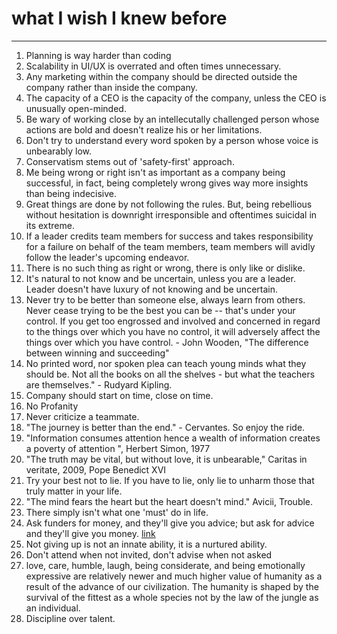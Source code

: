 # what I wish I knew before

--- 

1. Planning is way harder than coding
2. Scalability in UI/UX is overrated and often times unnecessary. 
3. Any marketing within the company should be directed outside the company rather than inside the company.
4. The capacity of a CEO is the capacity of the company, unless the CEO is unusually open-minded. 
5. Be wary of working close by an intellecutally challenged person whose actions are bold and doesn't realize his or her limitations.
6. Don't try to understand every word spoken by a person whose voice is unbearably low. 
7. Conservatism stems out of 'safety-first' approach.
8. Me being wrong or right isn't as important as a company being successful, in fact, being completely wrong gives way more insights than being indecisive.
9. Great things are done by not following the rules. But, being rebellious without hesitation is downright irresponsible and oftentimes suicidal in its extreme. 
10. If a leader credits team members for success and takes responsibility for a failure on behalf of the team members, team members will avidly follow the leader's upcoming endeavor.
11. There is no such thing as right or wrong, there is only like or dislike. 
12. It's natural to not know and be uncertain, unless you are a leader. Leader doesn't have luxury of not knowing and be uncertain.
13. Never try to be better than someone else, always learn from others. Never cease trying to be the best you can be -- that's under your control. If you get too engrossed and involved and concerned in regard to the things over which you have no control, it will adversely affect the things over which you have control. - John Wooden, "The difference between winning and succeeding"
14. No printed word, nor spoken plea can teach young minds what they should be. Not all the books on all the shelves - but what the teachers are themselves." - Rudyard Kipling.
15. Company should start on time, close on time.
16. No Profanity 
17. Never criticize a teammate. 
18. "The journey is better than the end." - Cervantes. So enjoy the ride.
19. "Information consumes attention hence a wealth of information creates a poverty of attention ", Herbert Simon, 1977
20. "The truth may be vital, but without love, it is unbearable," Caritas in veritate, 2009, Pope Benedict XVI
21. Try your best not to lie. If you have to lie, only lie to unharm those that truly matter in your life.
22. "The mind fears the heart but the heart doesn't mind." Avicii, Trouble.
23. There simply isn't what one 'must' do in life.
24. Ask funders for money, and they'll give you advice; but ask for advice and they'll give you money. [link](https://kk.org/thetechnium/103-bits-of-advice-i-wish-i-had-known/)
25. Not giving up is not an innate ability, it is a nurtured ability.
26. Don't attend when not invited, don't advise when not asked
27. love, care, humble, laugh, being considerate, and being emotionally expressive are relatively newer and much higher value of humanity as a result of the advance of our civilization. The humanity is shaped by the survival of the fittest as a whole species not by the law of the jungle as an individual. 
28. Discipline over talent.
